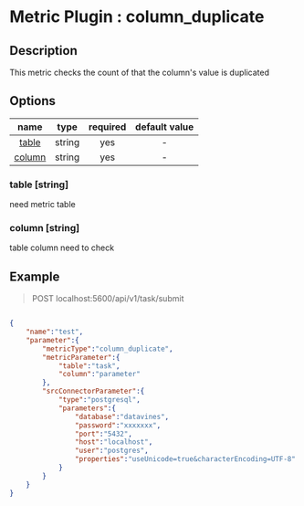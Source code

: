 # Metric Plugin : column_duplicate

## Description

This metric checks the count of that the column's value is duplicated

## Options

|               name               |  type  |  required  | default value |
|:--------------------------------:|:------:|:----------:|:-------------:|
|      [table](#table-string)      | string |    yes     |       -       |
|     [column](#column-string)     | string |    yes     |       -       |

### table [string]
need metric table

### column [string]
table column need to check

## Example

> POST localhost:5600/api/v1/task/submit
```json

{
    "name":"test",
    "parameter":{
        "metricType":"column_duplicate",
        "metricParameter":{
            "table":"task",
            "column":"parameter"
        },
        "srcConnectorParameter":{
            "type":"postgresql",
            "parameters":{
                "database":"datavines",
                "password":"xxxxxxx",
                "port":"5432",
                "host":"localhost",
                "user":"postgres",
                "properties":"useUnicode=true&characterEncoding=UTF-8"
            }
        }
    }
}
```